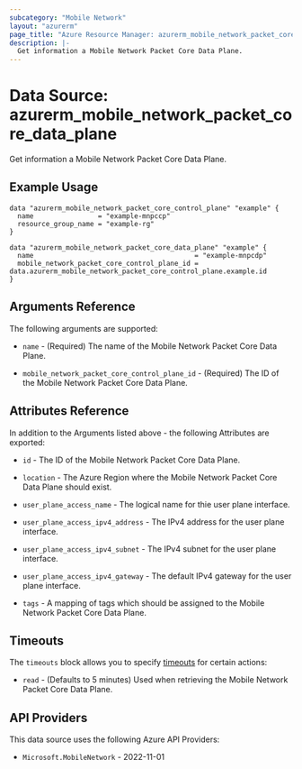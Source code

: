 ```yaml
---
subcategory: "Mobile Network"
layout: "azurerm"
page_title: "Azure Resource Manager: azurerm_mobile_network_packet_core_data_plane"
description: |-
  Get information a Mobile Network Packet Core Data Plane.
---
```


# Data Source: azurerm_mobile_network_packet_core_data_plane

Get information a Mobile Network Packet Core Data Plane.

## Example Usage

```hcl
data "azurerm_mobile_network_packet_core_control_plane" "example" {
  name                = "example-mnpccp"
  resource_group_name = "example-rg"
}

data "azurerm_mobile_network_packet_core_data_plane" "example" {
  name                                        = "example-mnpcdp"
  mobile_network_packet_core_control_plane_id = data.azurerm_mobile_network_packet_core_control_plane.example.id
}
```

## Arguments Reference

The following arguments are supported:

* `name` - (Required) The name of the Mobile Network Packet Core Data Plane. 

* `mobile_network_packet_core_control_plane_id` - (Required) The ID of the Mobile Network Packet Core Data Plane.

## Attributes Reference

In addition to the Arguments listed above - the following Attributes are exported:

* `id` - The ID of the Mobile Network Packet Core Data Plane.

* `location` - The Azure Region where the Mobile Network Packet Core Data Plane should exist.

* `user_plane_access_name` - The logical name for thie user plane interface.

* `user_plane_access_ipv4_address` - The IPv4 address for the user plane interface.

* `user_plane_access_ipv4_subnet` - The IPv4 subnet for the user plane interface.

* `user_plane_access_ipv4_gateway` - The default IPv4 gateway for the user plane interface.

* `tags` - A mapping of tags which should be assigned to the Mobile Network Packet Core Data Plane.


## Timeouts

The `timeouts` block allows you to specify [timeouts](https://www.terraform.io/docs/configuration/resources.html#timeouts) for certain actions:

* `read` - (Defaults to 5 minutes) Used when retrieving the Mobile Network Packet Core Data Plane.

## API Providers
<!-- This section is generated, changes will be overwritten -->
This data source uses the following Azure API Providers:

* `Microsoft.MobileNetwork` - 2022-11-01
